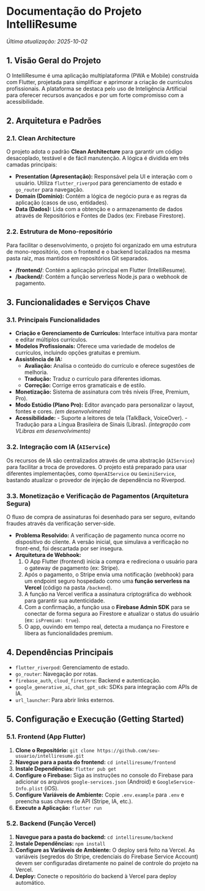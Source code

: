 # Documentação do Projeto IntelliResume

*Última atualização: 2025-10-02*

<!-- 
Este documento serve como uma fonte central de verdade para o projeto IntelliResume.
Ele é projetado para ser lido tanto por humanos quanto por assistentes de IA, 
fornecendo contexto claro sobre a arquitetura, funcionalidades e configuração do projeto.
-->

## 1. Visão Geral do Projeto

O IntelliResume é uma aplicação multiplataforma (PWA e Mobile) construída com Flutter, projetada para simplificar e aprimorar a criação de currículos profissionais. A plataforma se destaca pelo uso de Inteligência Artificial para oferecer recursos avançados e por um forte compromisso com a acessibilidade.

## 2. Arquitetura e Padrões

### 2.1. Clean Architecture
O projeto adota o padrão **Clean Architecture** para garantir um código desacoplado, testável e de fácil manutenção. A lógica é dividida em três camadas principais:

*   **Presentation (Apresentação):** Responsável pela UI e interação com o usuário. Utiliza `flutter_riverpod` para gerenciamento de estado e `go_router` para navegação.
*   **Domain (Domínio):** Contém a lógica de negócio pura e as regras da aplicação (casos de uso, entidades).
*   **Data (Dados):** Lida com a obtenção e o armazenamento de dados através de Repositórios e Fontes de Dados (ex: Firebase Firestore).

### 2.2. Estrutura de Mono-repositório
Para facilitar o desenvolvimento, o projeto foi organizado em uma estrutura de mono-repositório, com o frontend e o backend localizados na mesma pasta raiz, mas mantidos em repositórios Git separados.

- **/frontend/**: Contém a aplicação principal em Flutter (IntelliResume).
- **/backend/**: Contém a função serverless Node.js para o webhook de pagamento.

## 3. Funcionalidades e Serviços Chave

### 3.1. Principais Funcionalidades

*   **Criação e Gerenciamento de Currículos:** Interface intuitiva para montar e editar múltiplos currículos.
*   **Modelos Profissionais:** Oferece uma variedade de modelos de currículos, incluindo opções gratuitas e premium.
*   **Assistência de IA:**
    *   **Avaliação:** Analisa o conteúdo do currículo e oferece sugestões de melhoria.
    *   **Tradução:** Traduz o currículo para diferentes idiomas.
    *   **Correção:** Corrige erros gramaticais e de estilo.
*   **Monetização:** Sistema de assinatura com três níveis (Free, Premium, Pro).
*   **Modo Estúdio (Plano Pro):** Editor avançado para personalizar o layout, fontes e cores. *(em desenvolvimento)*
*   **Acessibilidade:**
        - Suporte a leitores de tela (TalkBack, VoiceOver).
        - Tradução para a Língua Brasileira de Sinais (Libras). *(integração com VLibras em desenvolvimento)*

### 3.2. Integração com IA (`AIService`)

Os recursos de IA são centralizados através de uma abstração (`AIService`) para facilitar a troca de provedores. O projeto está preparado para usar diferentes implementações, como `OpenAIService` ou `GeminiService`, bastando atualizar o provedor de injeção de dependência no Riverpod.

### 3.3. Monetização e Verificação de Pagamentos (Arquitetura Segura)

O fluxo de compra de assinaturas foi desenhado para ser seguro, evitando fraudes através da verificação server-side.

*   **Problema Resolvido:** A verificação de pagamento nunca ocorre no dispositivo do cliente. A versão inicial, que simulava a verificação no front-end, foi descartada por ser insegura.
*   **Arquitetura de Webhook:**
    1.  O App Flutter (frontend) inicia a compra e redireciona o usuário para o gateway de pagamento (ex: Stripe).
    2.  Após o pagamento, o Stripe envia uma notificação (webhook) para um endpoint seguro hospedado como uma **função serverless na Vercel** (código na pasta `/backend`).
    3.  A função na Vercel verifica a assinatura criptográfica do webhook para garantir sua autenticidade.
    4.  Com a confirmação, a função usa o **Firebase Admin SDK** para se conectar de forma segura ao Firestore e atualizar o status do usuário (ex: `isPremium: true`).
    5.  O app, ouvindo em tempo real, detecta a mudança no Firestore e libera as funcionalidades premium.

## 4. Dependências Principais

*   `flutter_riverpod`: Gerenciamento de estado.
*   `go_router`: Navegação por rotas.
*   `firebase_auth`, `cloud_firestore`: Backend e autenticação.
*   `google_generative_ai`, `chat_gpt_sdk`: SDKs para integração com APIs de IA.
*   `url_launcher`: Para abrir links externos.

## 5. Configuração e Execução (Getting Started)

### 5.1. Frontend (App Flutter)

1.  **Clone o Repositório:** `git clone https://github.com/seu-usuario/intelliresume.git`
2.  **Navegue para a pasta do frontend:** `cd intelliresume/frontend`
3.  **Instale Dependências:** `flutter pub get`
4.  **Configure o Firebase:** Siga as instruções no console do Firebase para adicionar os arquivos `google-services.json` (Android) e `GoogleService-Info.plist` (iOS).
5.  **Configure Variáveis de Ambiente:** Copie `.env.example` para `.env` e preencha suas chaves de API (Stripe, IA, etc.).
6.  **Execute a Aplicação:** `flutter run`

### 5.2. Backend (Função Vercel)

1.  **Navegue para a pasta do backend:** `cd intelliresume/backend`
2.  **Instale Dependências:** `npm install`
3.  **Configure as Variáveis de Ambiente:** O deploy será feito na Vercel. As variáveis (segredos do Stripe, credenciais do Firebase Service Account) devem ser configuradas diretamente no painel de controle do projeto na Vercel.
4.  **Deploy:** Conecte o repositório do backend à Vercel para deploy automático.
